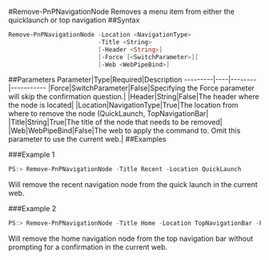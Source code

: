 #Remove-PnPNavigationNode
Removes a menu item from either the quicklaunch or top navigation
##Syntax
```powershell
Remove-PnPNavigationNode -Location <NavigationType>
                         -Title <String>
                         [-Header <String>]
                         [-Force [<SwitchParameter>]]
                         [-Web <WebPipeBind>]
```


##Parameters
Parameter|Type|Required|Description
---------|----|--------|-----------
|Force|SwitchParameter|False|Specifying the Force parameter will skip the confirmation question.|
|Header|String|False|The header where the node is located|
|Location|NavigationType|True|The location from where to remove the node (QuickLaunch, TopNavigationBar|
|Title|String|True|The title of the node that needs to be removed|
|Web|WebPipeBind|False|The web to apply the command to. Omit this parameter to use the current web.|
##Examples

###Example 1
```powershell
PS:> Remove-PnPNavigationNode -Title Recent -Location QuickLaunch
```
Will remove the recent navigation node from the quick launch in the current web.

###Example 2
```powershell
PS:> Remove-PnPNavigationNode -Title Home -Location TopNavigationBar -Force
```
Will remove the home navigation node from the top navigation bar without prompting for a confirmation in the current web.
